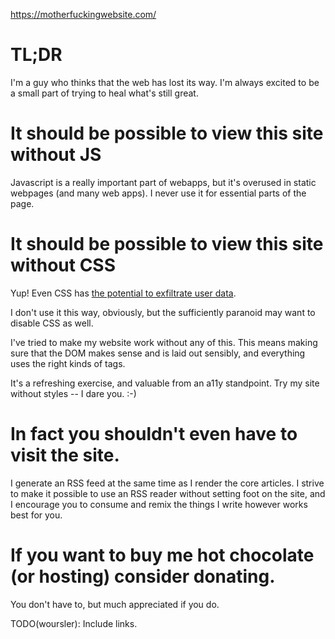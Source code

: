 https://motherfuckingwebsite.com/

# TL;DR

I'm a guy who thinks that the web has lost its way. I'm always excited to be a small part of trying to heal what's still great.

# It should be possible to view this site without JS

Javascript is a really important part of webapps, but it's overused in static webpages (and many web apps). I never use it for essential parts of the page.

# It should be possible to view this site without CSS

Yup! Even CSS has [the potential to exfiltrate user data](https://curesec.com/blog/article/blog/Reading-Data-via-CSS-Injection-180.html).

I don't use it this way, obviously, but the sufficiently paranoid may want to disable CSS as well.

I've tried to make my website work without any of this. This means making sure that the DOM makes sense and is laid out sensibly, and everything uses the right kinds of tags.

It's a refreshing exercise, and valuable from an a11y standpoint. Try my site without styles -- I dare you. :-)

# In fact you shouldn't even have to visit the site.

I generate an RSS feed at the same time as I render the core articles. I strive to make it possible to use an RSS reader without setting foot on the site, and I encourage you to consume and remix the things I write however works best for you.

# If you want to buy me hot chocolate (or hosting) consider donating.

You don't have to, but much appreciated if you do.

TODO(woursler): Include links.

